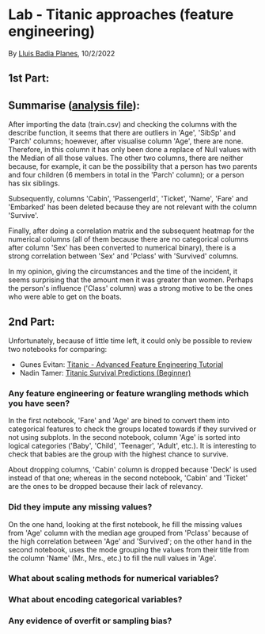 # Lab - Titanic approaches (feature engineering)

By [Lluis Badia Planes](https://github.com/lluis90badia), 10/2/2022

## 1st Part:

## Summarise ([analysis file](https://github.com/lluis90badia/lbadialabwork/blob/main/titanic/Titanic_10F.ipynb)):

After importing the data (train.csv) and checking the columns with the describe function, it seems that there are outliers in 'Age', 'SibSp' and 'Parch' columns; hoewever, after visualise column 'Age', there are none. Therefore, in this column it has only been done a replace of Null values with the Median of all those values. The other two columns, there are neither because, for example, it can be the possibility that a person has two parents and four children (6 members in total in the 'Parch' column); or a person has six siblings.

Subsequently, columns 'Cabin', 'PassengerId', 'Ticket', 'Name', 'Fare' and 'Embarked' has been deleted because they are not relevant with the column 'Survive'.

Finally, after doing a correlation matrix and the subsequent heatmap for the numerical columns (all of them because there are no categorical columns after column 'Sex' has been converted to numerical binary), there is a strong correlation between 'Sex' and 'Pclass' with 'Survived' columns.

In my opinion, giving the circumstances and the time of the incident, it seems surprising that the amount men it was greater than women. Perhaps the person's influence ('Class' column) was a strong motive to be the ones who were able to get on the boats.

## 2nd Part:

Unfortunately, because of little time left, it could only be possible to review two notebooks for comparing:

- Gunes Evitan: [Titanic - Advanced Feature Engineering Tutorial](https://www.kaggle.com/gunesevitan/titanic-advanced-feature-engineering-tutorial)
- Nadin Tamer: [Titanic Survival Predictions (Beginner)](https://www.kaggle.com/nadintamer/titanic-survival-predictions-beginner)

### Any feature engineering or feature wrangling methods which you have seen? 

In the first notebook, 'Fare' and 'Age' are bined to convert them into categorical features to check the groups located towards if they survived or not using subplots. In the second notebook, column 'Age' is sorted into logical categories ('Baby', 'Child', 'Teenager', 'Adult', etc.). It is interesting to check that babies are the group with the highest chance to survive.

About dropping columns, 'Cabin' column is dropped because 'Deck' is used instead of that one; whereas in the second notebook, 'Cabin' and 'Ticket' are the ones to be dropped because their lack of relevancy.

### Did they impute any missing values? 

On the one hand, looking at the first notebook, he fill the missing values from 'Age' column with the median age grouped from 'Pclass' because of the high correlation between 'Age' and 'Survived'; on the other hand in the second notebook, uses the mode grouping the values from their title from the column 'Name' (Mr., Mrs., etc.) to fill the null values in 'Age'.

### What about scaling methods for numerical variables?



### What about encoding categorical variables?



### Any evidence of overfit or sampling bias? 

